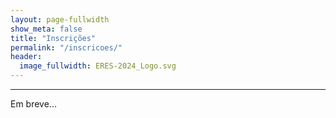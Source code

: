 ```yaml
---
layout: page-fullwidth
show_meta: false
title: "Inscrições"
permalink: "/inscricoes/"
header:
  image_fullwidth: ERES-2024_Logo.svg
---
```


<hr>

<p>Em breve...</p>
